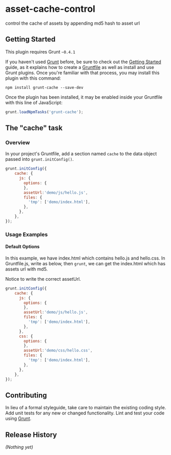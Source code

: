 # asset-cache-control

control the cache of assets by appending md5 hash to asset url

## Getting Started
This plugin requires Grunt `~0.4.1`

If you haven't used [Grunt](http://gruntjs.com/) before, be sure to check out the [Getting Started](http://gruntjs.com/getting-started) guide, as it explains how to create a [Gruntfile](http://gruntjs.com/sample-gruntfile) as well as install and use Grunt plugins. Once you're familiar with that process, you may install this plugin with this command:

```shell
npm install grunt-cache --save-dev
```

Once the plugin has been installed, it may be enabled inside your Gruntfile with this line of JavaScript:

```js
grunt.loadNpmTasks('grunt-cache');
```

## The "cache" task

### Overview
In your project's Gruntfile, add a section named `cache` to the data object passed into `grunt.initConfig()`.

```js
grunt.initConfig({
    cache: {
      js: {
        options: {
        },
		assetUrl:'demo/js/hello.js',
        files: {
          'tmp': ['demo/index.html'],
        },
      },
    },
});
```



### Usage Examples

#### Default Options
In this example, we have index.html which contains hello.js and hello.css.
In Gruntfile.js, write as below, then `grunt`, we can get the index.html which has assets url with md5.

Notice to write the correct assetUrl.

```js
grunt.initConfig({
    cache: {
      js: {
        options: {
        },
		assetUrl:'demo/js/hello.js',
        files: {
          'tmp': ['demo/index.html'],
        },
      },
      css: {
        options: {
        },
		assetUrl:'demo/css/hello.css',
        files: {
          'tmp': ['demo/index.html'],
        },
      },
    },
});
```


## Contributing
In lieu of a formal styleguide, take care to maintain the existing coding style. Add unit tests for any new or changed functionality. Lint and test your code using [Grunt](http://gruntjs.com/).

## Release History
_(Nothing yet)_
